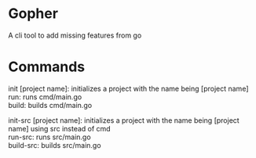 # Gopher
A cli tool to add missing features from go

# Commands
init [project name]: initializes a project with the name being [project name]  
run: runs cmd/main.go  
build: builds cmd/main.go  
   
init-src [project name]: initializes a project with the name being [project name] using src instead of cmd  
run-src: runs src/main.go  
build-src: builds src/main.go  
